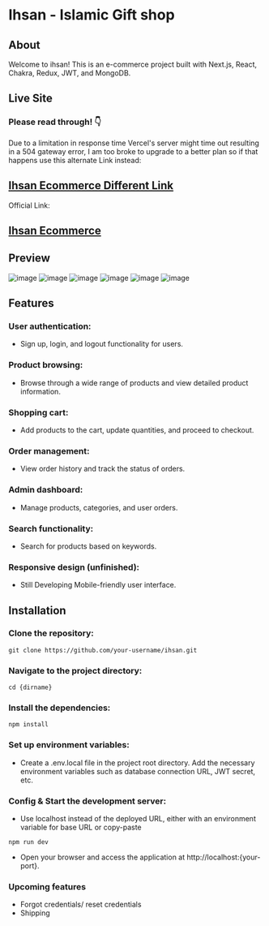 # Ihsan - Islamic Gift shop

## About

Welcome to ihsan! This is an e-commerce project built with Next.js, React, Chakra, Redux, JWT, and MongoDB.

## Live Site

### Please read through! 👇

Due to a limitation in response time Vercel's server might time out resulting in a 504 gateway error, I am too broke to upgrade to a better plan so if that happens use this alternate Link instead:

<h2><a title="go to site" href="https://ihsan-ecommerce-git-main-hongducanhnguyen.vercel.app/">Ihsan Ecommerce Different Link</a></h2>

Official Link:

<h2><a title="go to site" href="https://ihsan-ecommerce.vercel.app/">Ihsan Ecommerce</a></h2>

## Preview

![image](https://github.com/HongDucAnhNguyen/Ihsan-ecommerce/assets/96758088/185b21ea-eebd-4fda-b836-ddc4d17f6421)
![image](https://github.com/HongDucAnhNguyen/Ihsan-ecommerce/assets/96758088/eb4e1570-986b-4269-906f-5b19394bdeed)
![image](https://github.com/HongDucAnhNguyen/Ihsan-ecommerce/assets/96758088/c3ff6ed6-7d1c-426f-9389-8fbbae3d75d8)
![image](https://github.com/HongDucAnhNguyen/Ihsan-ecommerce/assets/96758088/2a011c64-9b43-4cf4-88bd-c9db31403232)
![image](https://github.com/HongDucAnhNguyen/Ihsan-ecommerce/assets/96758088/00254b7c-6b5b-4b1b-9de2-c512dd70ba15)
![image](https://github.com/HongDucAnhNguyen/Ihsan-ecommerce/assets/96758088/be29c57b-cb2f-4ccc-83e3-0fe793879e0b)

## Features

### User authentication:

- Sign up, login, and logout functionality for users.

### Product browsing:

- Browse through a wide range of products and view detailed product information.

### Shopping cart:

- Add products to the cart, update quantities, and proceed to checkout.

### Order management:

- View order history and track the status of orders.

### Admin dashboard:

- Manage products, categories, and user orders.

### Search functionality:

- Search for products based on keywords.

### Responsive design (unfinished):

- Still Developing Mobile-friendly user interface.

## Installation

### Clone the repository:

`git clone https://github.com/your-username/ihsan.git`

### Navigate to the project directory:

`cd {dirname}`

### Install the dependencies:

`npm install`

### Set up environment variables:

- Create a .env.local file in the project root directory.
  Add the necessary environment variables such as database connection URL, JWT secret, etc.

### Config & Start the development server:

- Use localhost instead of the deployed URL, either with an environment variable for base URL or copy-paste

`npm run dev`

- Open your browser and access the application at http://localhost:{your-port}.

### Upcoming features

- Forgot credentials/ reset credentials
- Shipping
